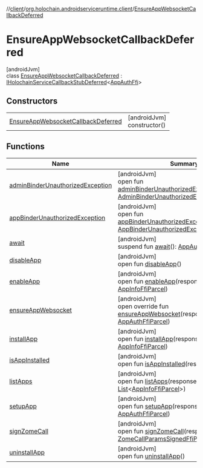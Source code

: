 //[client](../../../index.md)/[org.holochain.androidserviceruntime.client](../index.md)/[EnsureAppWebsocketCallbackDeferred](index.md)

# EnsureAppWebsocketCallbackDeferred

[androidJvm]\
class [EnsureAppWebsocketCallbackDeferred](index.md) : [IHolochainServiceCallbackStubDeferred](../-i-holochain-service-callback-stub-deferred/index.md)&lt;[AppAuthFfi](../-app-auth-ffi/index.md)&gt;

## Constructors

| | |
|---|---|
| [EnsureAppWebsocketCallbackDeferred](-ensure-app-websocket-callback-deferred.md) | [androidJvm]<br>constructor() |

## Functions

| Name | Summary |
|---|---|
| [adminBinderUnauthorizedException](../-i-holochain-service-callback-stub-deferred/admin-binder-unauthorized-exception.md) | [androidJvm]<br>open fun [adminBinderUnauthorizedException](../-i-holochain-service-callback-stub-deferred/admin-binder-unauthorized-exception.md)(response: [AdminBinderUnauthorizedExceptionParcel](../-admin-binder-unauthorized-exception-parcel/index.md)) |
| [appBinderUnauthorizedException](../-i-holochain-service-callback-stub-deferred/app-binder-unauthorized-exception.md) | [androidJvm]<br>open fun [appBinderUnauthorizedException](../-i-holochain-service-callback-stub-deferred/app-binder-unauthorized-exception.md)(response: [AppBinderUnauthorizedExceptionParcel](../-app-binder-unauthorized-exception-parcel/index.md)) |
| [await](../-i-holochain-service-callback-stub-deferred/await.md) | [androidJvm]<br>suspend fun [await](../-i-holochain-service-callback-stub-deferred/await.md)(): [AppAuthFfi](../-app-auth-ffi/index.md) |
| [disableApp](../-i-holochain-service-callback-stub-deferred/disable-app.md) | [androidJvm]<br>open fun [disableApp](../-i-holochain-service-callback-stub-deferred/disable-app.md)() |
| [enableApp](../-i-holochain-service-callback-stub-deferred/enable-app.md) | [androidJvm]<br>open fun [enableApp](../-i-holochain-service-callback-stub-deferred/enable-app.md)(response: [AppInfoFfiParcel](../-app-info-ffi-parcel/index.md)) |
| [ensureAppWebsocket](ensure-app-websocket.md) | [androidJvm]<br>open override fun [ensureAppWebsocket](ensure-app-websocket.md)(response: [AppAuthFfiParcel](../-app-auth-ffi-parcel/index.md)) |
| [installApp](../-i-holochain-service-callback-stub-deferred/install-app.md) | [androidJvm]<br>open fun [installApp](../-i-holochain-service-callback-stub-deferred/install-app.md)(response: [AppInfoFfiParcel](../-app-info-ffi-parcel/index.md)) |
| [isAppInstalled](../-i-holochain-service-callback-stub-deferred/is-app-installed.md) | [androidJvm]<br>open fun [isAppInstalled](../-i-holochain-service-callback-stub-deferred/is-app-installed.md)(response: [Boolean](https://kotlinlang.org/api/core/kotlin-stdlib/kotlin/-boolean/index.html)) |
| [listApps](../-i-holochain-service-callback-stub-deferred/list-apps.md) | [androidJvm]<br>open fun [listApps](../-i-holochain-service-callback-stub-deferred/list-apps.md)(response: [List](https://kotlinlang.org/api/core/kotlin-stdlib/kotlin.collections/-list/index.html)&lt;[AppInfoFfiParcel](../-app-info-ffi-parcel/index.md)&gt;) |
| [setupApp](../-i-holochain-service-callback-stub-deferred/setup-app.md) | [androidJvm]<br>open fun [setupApp](../-i-holochain-service-callback-stub-deferred/setup-app.md)(response: [AppAuthFfiParcel](../-app-auth-ffi-parcel/index.md)) |
| [signZomeCall](../-i-holochain-service-callback-stub-deferred/sign-zome-call.md) | [androidJvm]<br>open fun [signZomeCall](../-i-holochain-service-callback-stub-deferred/sign-zome-call.md)(response: [ZomeCallParamsSignedFfiParcel](../-zome-call-params-signed-ffi-parcel/index.md)) |
| [uninstallApp](../-i-holochain-service-callback-stub-deferred/uninstall-app.md) | [androidJvm]<br>open fun [uninstallApp](../-i-holochain-service-callback-stub-deferred/uninstall-app.md)() |